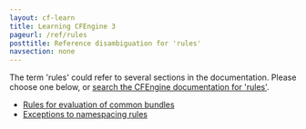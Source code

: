 ```yaml
---
layout: cf-learn
title: Learning CFEngine 3
pageurl: /ref/rules
posttitle: Reference disambiguation for 'rules'
navsection: none
---
```


The term 'rules' could refer to several sections in the documentation. Please choose one below, or
[search the CFEngine documentation for 'rules'](http://docs.cfengine.com/latest/search.html?q=rules).

- [Rules for evaluation of common bundles](http://docs.cfengine.com/latest/guide-language-concepts-bundles.html#rules-for-evaluation-of-common-bundles)
- [Exceptions to namespacing rules](http://docs.cfengine.com/latest/guide-language-concepts-namespaces.html#exceptions-to-namespacing-rules)
